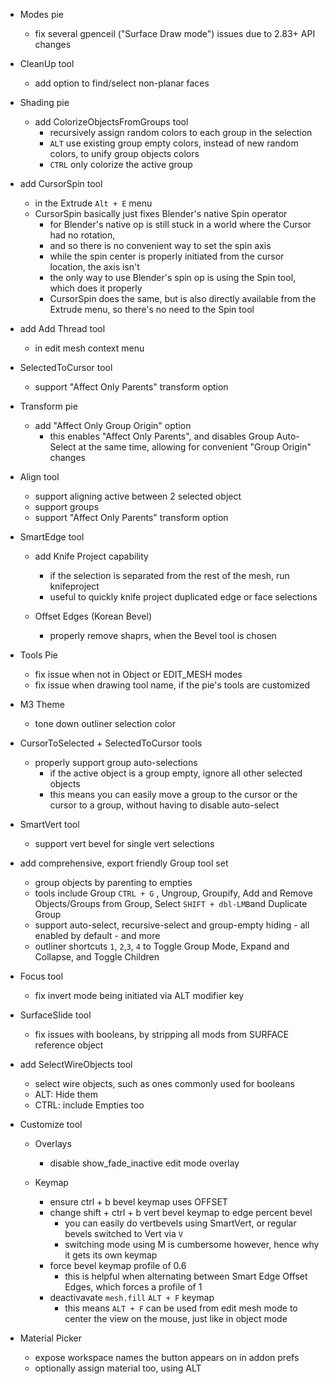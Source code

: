 


* Modes pie
    - fix several gpenceil ("Surface Draw mode") issues due to 2.83+ API changes


* CleanUp tool
    - add option to find/select non-planar faces


* Shading pie
    - add ColorizeObjectsFromGroups tool 
         - recursively assign random colors to each group in the selection
         - `ALT` use existing group empty colors, instead of new random colors, to unify group objects colors
         - `CTRL` only colorize the active group

* add CursorSpin tool
    - in the Extrude `Alt + E` menu
    - CursorSpin basically just fixes Blender's native Spin operator
         - for Blender's native op is still stuck in a world where the Cursor had no rotation,
         - and so there is no convenient way to set the spin axis
         - while the spin center is properly initiated from the cursor location, the axis isn't
         - the only way to use Blender's spin op is using the Spin tool, which does it properly
         - CursorSpin does the same, but is also directly available from the Extrude menu, so there's no need to the Spin tool


* add Add Thread tool
    - in edit mesh context menu

 

* SelectedToCursor tool
    - support "Affect Only Parents" transform option 


* Transform pie
   - add "Affect Only Group Origin" option
       - this enables "Affect Only Parents", and disables Group Auto-Select at the same time, allowing for convenient "Group Origin" changes


* Align tool
    - support aligning active between 2 selected object
    - support groups
    - support "Affect Only Parents" transform option


* SmartEdge tool
    - add Knife Project capability
        - if the selection is separated from the rest of the mesh, run knifeproject
        - useful to quickly knife project duplicated edge or face selections

    - Offset Edges (Korean Bevel)
        - properly remove shaprs, when the Bevel tool is chosen


* Tools Pie
    - fix issue when not in Object or EDIT_MESH modes
    - fix issue when drawing tool name, if the pie's tools are customized


* M3 Theme
    - tone down outliner selection color


* CursorToSelected + SelectedToCursor tools
    - properly support group auto-selections
        - if the active object is a group empty, ignore all other selected objects
        - this means you can easily move a group to the cursor or the cursor to a group, without having to disable auto-select
 

* SmartVert tool
    - support vert bevel for single vert selections



* add comprehensive, export friendly Group tool set
    - group objects by parenting to empties
    - tools include Group `CTRL + G` , Ungroup, Groupify, Add and Remove Objects/Groups from Group, Select `SHIFT + dbl-LMB`and Duplicate Group
    - support auto-select, recursive-select and group-empty hiding - all enabled by default - and more
    - outliner shortcuts `1`, `2`,`3`, `4` to Toggle Group Mode, Expand and Collapse, and Toggle Children


* Focus tool
    - fix invert mode being initiated via ALT modifier key
 

* SurfaceSlide tool
    - fix issues with booleans, by stripping all mods from SURFACE reference object

* add SelectWireObjects tool
    - select wire objects, such as ones commonly used for booleans
    - ALT: Hide them
    - CTRL: include Empties too

* Customize tool
    - Overlays
        - disable show_fade_inactive edit mode overlay

    - Keymap
        - ensure ctrl + b bevel keymap uses OFFSET
        - change shift + ctrl + b vert bevel keymap to edge percent bevel
            - you can easily do vertbevels using SmartVert, or regular bevels switched to Vert via `V`
            - switching mode using M is cumbersome however, hence why it gets its own keymap
        - force bevel keymap profile of 0.6
           - this is helpful when alternating between Smart Edge Offset Edges, which forces a profile of 1
        - deactivavate `mesh.fill` `ALT + F` keymap
            - this means `ALT + F` can be used from edit mesh mode to center the view on the mouse, just like in object mode


* Material Picker
    - expose workspace names the button appears on in addon prefs 
    -  optionally assign material too, using ALT
